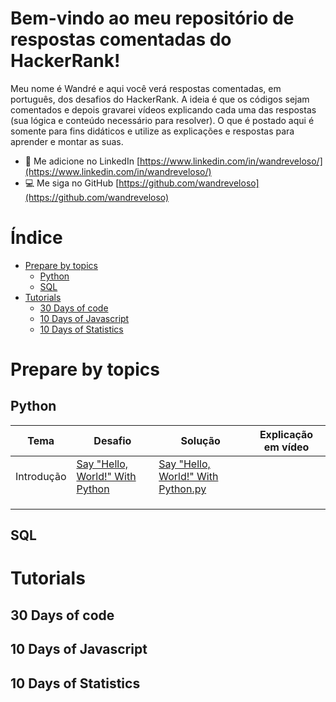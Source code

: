<!---
Editor de markdown: https://stackedit.io/
 --->
# Bem-vindo ao meu repositório de respostas comentadas do HackerRank!

Meu nome é Wandré e aqui você verá respostas comentadas, em português, dos desafios do HackerRank.
A ideia é que os códigos sejam comentados e depois gravarei vídeos explicando cada uma das respostas (sua lógica e conteúdo necessário para resolver).
O que é postado aqui é somente para fins didáticos e utilize as explicações e respostas para aprender e montar as suas.
- 📄 Me adicione no LinkedIn [https://www.linkedin.com/in/wandreveloso/](https://www.linkedin.com/in/wandreveloso/)
- 💻 Me siga no GitHub [https://github.com/wandreveloso](https://github.com/wandreveloso)


# Índice

 - [Prepare by topics](https://github.com/wandreveloso/HackerRank/edit/main/README.md#prepare-by-topics)
	 - [Python](https://github.com/wandreveloso/HackerRank/edit/main/README.md#python)
	 - [SQL](https://github.com/wandreveloso/HackerRank/edit/main/README.md#sql)
 - [Tutorials](https://github.com/wandreveloso/HackerRank/edit/main/README.md#tutorials)
	 - [30 Days of code](https://github.com/wandreveloso/HackerRank/edit/main/README.md#30-days-of-code)
	 - [10 Days of Javascript](https://github.com/wandreveloso/HackerRank/edit/main/README.md#10-days-of-javascript)
	 - [10 Days of Statistics](https://github.com/wandreveloso/HackerRank/edit/main/README.md#10-days-of-statistics)

# Prepare by topics

## Python
| Tema | Desafio | Solução | Explicação em vídeo |
|--|--|--|--|
|Introdução|[Say "Hello, World!" With Python](https://www.hackerrank.com/challenges/py-hello-world?isFullScreen=true)|  [Say "Hello, World!" With Python.py]()||
|  |  |  |  |
|  |  |  |  |
|  |  |  |  |


## SQL


# Tutorials

## 30 Days of code

## 10 Days of Javascript

## 10 Days of Statistics

